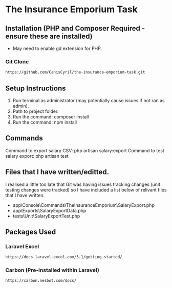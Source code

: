 # The Insurance Emporium Task

## Installation (PHP and Composer Required - ensure these are installed)

- May need to enable gd extension for PHP.

### Git Clone
```bash
https://github.com/CanisCyril/the-insurance-emporium-task.git
```
## Setup Instructions

1. Run terminal as administrator (may potentially cause issues if not ran as admin).
2. Path to project folder.
3. Run the command: composer install
4. Run the command: npm install

## Commands

Command to export salary CSV: php artisan salary:export
Command to test salary export: php artisan test

## Files that I have written/editted.

I realised a little too late that Git was having issues tracking changes (unit testing changes were tracked)
so I have included a list below of relivant files that I have written.

- app\Console\Commands\TheInsuranceEmporium\SalaryExport.php
- app\Exports\SalaryExportData.php
- tests\Unit\SalaryExportTest.php

## Packages Used

### Laravel Excel
```bash
https://docs.laravel-excel.com/3.1/getting-started/
```

### Carbon (Pre-installed within Laravel)
```bash
https://carbon.nesbot.com/docs/
```

